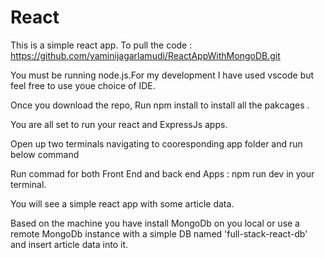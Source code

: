 # React 

This is a  simple react app.
To pull the code :
https://github.com/yaminijagarlamudi/ReactAppWithMongoDB.git

You must be running node.js.For my development I have used vscode but feel free to use youe choice of IDE.

Once you download the repo, Run npm install to install all the pakcages .

You are all set to run your react and ExpressJs apps.

Open up two terminals navigating to cooresponding app folder and run below command 

Run commad for both Front End and back end Apps : npm run dev in your terminal.

You will see a simple react app with some article data.


Based on the machine you have install MongoDb on you local or use a remote MongoDb instance with a simple DB named 'full-stack-react-db' and insert article data into it.
